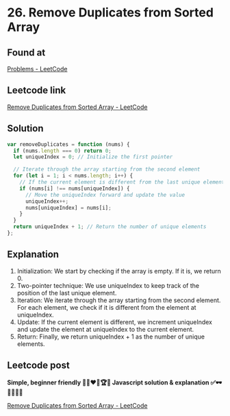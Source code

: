 # 26. Remove Duplicates from Sorted Array

## Found at

[Problems - LeetCode](https://leetcode.com/problemset/all-code-essentials/?sorting=W3sic29ydE9yZGVyIjoiREVTQ0VORElORyIsIm9yZGVyQnkiOiJESUZGSUNVTFRZIn1d&difficulty=EASY&page=1&topicSlugs=array)

## Leetcode link

[Remove Duplicates from Sorted Array - LeetCode](https://leetcode.com/problems/remove-duplicates-from-sorted-array/description/)

## Solution

```jsx
var removeDuplicates = function (nums) {
  if (nums.length === 0) return 0;
  let uniqueIndex = 0; // Initialize the first pointer

  // Iterate through the array starting from the second element
  for (let i = 1; i < nums.length; i++) {
    // If the current element is different from the last unique element
    if (nums[i] !== nums[uniqueIndex]) {
      // Move the uniqueIndex forward and update the value
      uniqueIndex++;
      nums[uniqueIndex] = nums[i];
    }
  }
  return uniqueIndex + 1; // Return the number of unique elements
};
```

## Explanation

1. Initialization: We start by checking if the array is empty. If it is, we return 0.
2. Two-pointer technique: We use uniqueIndex to keep track of the position of the last unique element.
3. Iteration: We iterate through the array starting from the second element. For each element, we check if it is different from the element at uniqueIndex.
4. Update: If the current element is different, we increment uniqueIndex and update the element at uniqueIndex to the current element.
5. Return: Finally, we return uniqueIndex + 1 as the number of unique elements.

## Leetcode post

**Simple, beginner friendly 🎯💯❤️‍🔥🏆🥇 Javascript solution & explanation ✅🕶🤏🤙😚🤘**

[Remove Duplicates from Sorted Array - LeetCode](https://leetcode.com/problems/remove-duplicates-from-sorted-array/solutions/5662672/simple-beginner-friendly-javascript-solution-explanation/)
